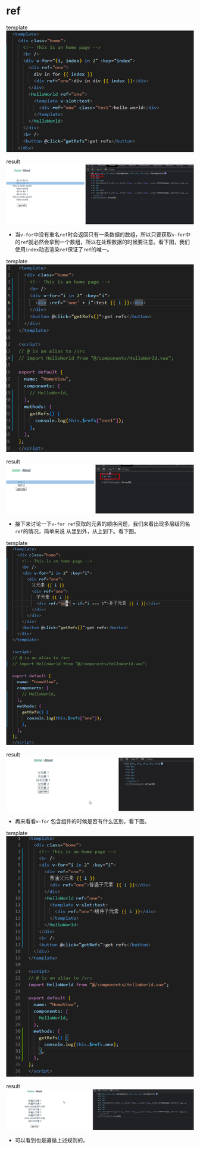 # ref

template
![](pics/md-2022-07-18-10-43-36.png)

result
![](pics/md-2022-07-18-10-41-00.png)

- 当`v-for`中没有重名`ref`时会返回只有一条数据的数组，所以只要获取`v-for`中的`ref`就必然会拿到一个数组，所以在处理数据的时候要注意。看下图，我们使用`index`动态渲染`ref`保证了`ref`的唯一。

template
![](pics/md-2022-07-18-10-52-15.png)

result
![](pics/md-2022-07-18-10-52-35.png)

- 接下来讨论一下`v-for ref`获取的元素的顺序问题，我们来看出现多层级同名`ref`的情况，简单来说 从里到外，从上到下。看下图。

template
![](pics/md-2022-07-18-11-11-35.png)

result
![](pics/v-for.gif)

- 再来看看`v-for` 包含组件的时候是否有什么区别，看下图。

template
![](pics/md-2022-07-18-11-26-35.png)

result
![](pics/v-for%E7%BB%84%E4%BB%B6.gif)
- 可以看到也是遵循上述规则的。